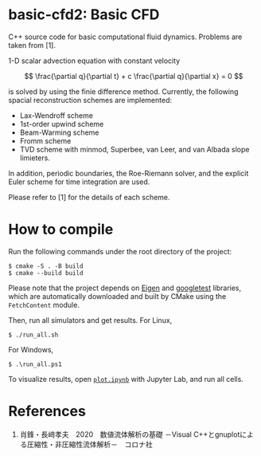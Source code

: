 # basic-cfd2: Basic CFD
C++ source code for basic computational fluid dynamics.
Problems are taken from [1].

1-D scalar advection equation with constant velocity

$$
\frac{\partial q}{\partial t} + c \frac{\partial q}{\partial x} = 0
$$

is solved by using the finie difference method. Currently, the following spacial reconstruction schemes are implemented:

- Lax-Wendroff scheme
- 1st-order upwind scheme
- Beam-Warming scheme
- Fromm scheme
- TVD scheme with minmod, Superbee, van Leer, and van Albada slope limieters.

In addition, periodic boundaries, the Roe-Riemann solver, and the explicit Euler scheme for time integration are used.

Please refer to [1] for the details of each scheme.

# How to compile

Run the following commands under the root directory of the project:

```
$ cmake -S . -B build
$ cmake --build build
```

Please note that the project depends on [Eigen](https://eigen.tuxfamily.org/index.php?title=Main_Page) and [googletest](https://github.com/google/googletest) libraries, which are automatically downloaded and built by CMake using the `FetchContent` module.

Then, run all simulators and get results. For Linux,

```
$ ./run_all.sh
```

For Windows,

```
$ .\run_all.ps1
```

To visualize results, open [`plot.ipynb`](./plot.ipynb) with Jupyter Lab, and run all cells.

# References
1. 肖鋒・長﨑孝夫　2020　数値流体解析の基礎 －Visual C++とgnuplotによる圧縮性・非圧縮性流体解析－　コロナ社